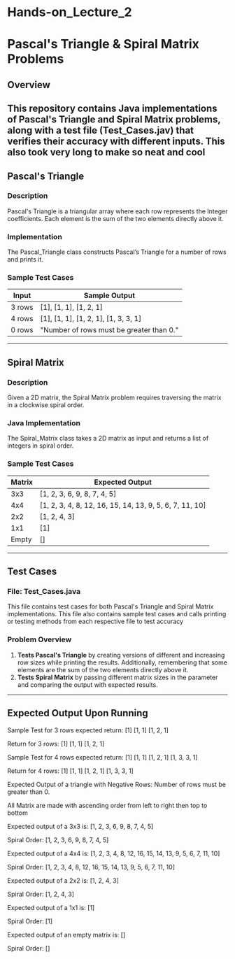 # Hands-on_Lecture_2
# Pascal's Triangle & Spiral Matrix Problems

## Overview
This repository contains Java implementations of **Pascal's Triangle** and **Spiral Matrix** problems, along with a test file (Test_Cases.jav) that verifies their accuracy with different inputs.
This also took very long to make so neat and cool
---

## Pascal's Triangle
### **Description**
Pascal's Triangle is a triangular array where each row represents the Integer coefficients. Each element is the sum of the two elements directly above it.

### **Implementation**
The Pascal_Triangle class constructs Pascal’s Triangle for a number of rows and prints it.

### **Sample Test Cases**
| Input  | Sample Output |
|--------|----------------|
| 3 rows | [1], [1, 1], [1, 2, 1] |
| 4 rows | [1], [1, 1], [1, 2, 1], [1, 3, 3, 1] |
| 0 rows | "Number of rows must be greater than 0." |

---

## Spiral Matrix
### **Description**
Given a 2D matrix, the Spiral Matrix problem requires traversing the matrix in a clockwise spiral order.

### **Java Implementation**
The Spiral_Matrix class takes a 2D matrix as input and returns a list of integers in spiral order.

### **Sample Test Cases**
| Matrix  | Expected Output |
|---------|----------------|
| 3x3   | [1, 2, 3, 6, 9, 8, 7, 4, 5] |
| 4x4   | [1, 2, 3, 4, 8, 12, 16, 15, 14, 13, 9, 5, 6, 7, 11, 10] |
| 2x2   | [1, 2, 4, 3] |
| 1x1   | [1] |
| Empty   | [] |

---

## Test Cases
### **File: Test_Cases.java**
This file contains test cases for both Pascal's Triangle and Spiral Matrix implementations.
This file also contains sample test cases and calls printing or testing methods from each respective file to test accuracy

### **Problem Overview**
1. **Tests Pascal's Triangle** by creating versions of different and increasing row sizes while printing the results. Additionally, remembering that some elements are the sum of the two elements directly above it.
2. **Tests Spiral Matrix** by passing different matrix sizes in the parameter and comparing the output with expected results.

---

## Expected Output Upon Running 

Sample Test for 3 rows expected return:
    [1]
   [1, 1]
 [1, 2, 1]

Return for 3 rows:
    [1]
  [1, 1]
[1, 2, 1]

Sample Test for 4 rows expected return:
    [1]
   [1, 1]
 [1, 2, 1]
[1, 3, 3, 1]

Return for 4 rows:
      [1]
    [1, 1]
  [1, 2, 1]
[1, 3, 3, 1]

Expected Output of a triangle with Negative Rows: Number of rows must be greater than 0.


All Matrix are made with ascending order from left to right then top to bottom


Expected output of a 3x3 is: [1, 2, 3, 6, 9, 8, 7, 4, 5]

Spiral Order: [1, 2, 3, 6, 9, 8, 7, 4, 5]


Expected output of a 4x4 is: [1, 2, 3, 4, 8, 12, 16, 15, 14, 13, 9, 5, 6, 7, 11, 10]

Spiral Order: [1, 2, 3, 4, 8, 12, 16, 15, 14, 13, 9, 5, 6, 7, 11, 10]


Expected output of a 2x2 is: [1, 2, 4, 3]

Spiral Order: [1, 2, 4, 3]


Expected output of a 1x1 is: [1]

Spiral Order: [1]


Expected output of an empty matrix is: []

Spiral Order: []







